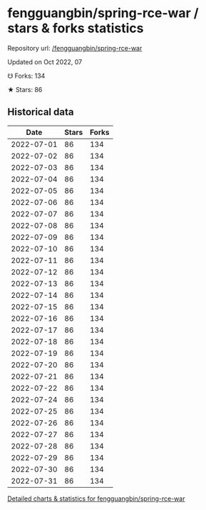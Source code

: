 # fengguangbin/spring-rce-war / stars & forks statistics

Repository url: [/fengguangbin/spring-rce-war](https://github.com/fengguangbin/spring-rce-war)

Updated on Oct 2022, 07

☋ Forks: 134

★ Stars: 86

## Historical data
| Date | Stars | Forks |
|------|-------|-------|
| 2022-07-01 | 86 | 134 | 
| 2022-07-02 | 86 | 134 | 
| 2022-07-03 | 86 | 134 | 
| 2022-07-04 | 86 | 134 | 
| 2022-07-05 | 86 | 134 | 
| 2022-07-06 | 86 | 134 | 
| 2022-07-07 | 86 | 134 | 
| 2022-07-08 | 86 | 134 | 
| 2022-07-09 | 86 | 134 | 
| 2022-07-10 | 86 | 134 | 
| 2022-07-11 | 86 | 134 | 
| 2022-07-12 | 86 | 134 | 
| 2022-07-13 | 86 | 134 | 
| 2022-07-14 | 86 | 134 | 
| 2022-07-15 | 86 | 134 | 
| 2022-07-16 | 86 | 134 | 
| 2022-07-17 | 86 | 134 | 
| 2022-07-18 | 86 | 134 | 
| 2022-07-19 | 86 | 134 | 
| 2022-07-20 | 86 | 134 | 
| 2022-07-21 | 86 | 134 | 
| 2022-07-22 | 86 | 134 | 
| 2022-07-24 | 86 | 134 | 
| 2022-07-25 | 86 | 134 | 
| 2022-07-26 | 86 | 134 | 
| 2022-07-27 | 86 | 134 | 
| 2022-07-28 | 86 | 134 | 
| 2022-07-29 | 86 | 134 | 
| 2022-07-30 | 86 | 134 | 
| 2022-07-31 | 86 | 134 | 


[Detailed charts & statistics for fengguangbin/spring-rce-war](https://reviewgithub.com/rep/fengguangbin/spring-rce-war)
